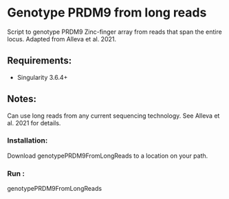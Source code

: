 # Genotype PRDM9 from long reads
Script to genotype PRDM9 Zinc-finger array from reads that span the entire locus. Adapted from Alleva et al. 2021. 

## Requirements:
* Singularity 3.6.4+

## Notes:
Can use long reads from any current sequencing technology. See Alleva et al. 2021 for details.

### Installation: 
Download genotypePRDM9FromLongReads to a location on your path.

### Run :
genotypePRDM9FromLongReads 

